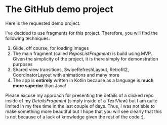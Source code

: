 # The GitHub demo project

Here is the requested demo project. 

I've decided to use fragments for this project. Therefore, you will find the following techniques:

1. Glide, off course, for loading images
2. The main fragment (called *ReposListFragment*) is build using MVP. Given the simplicity of the project, it is there simply for demonstration purposes
3. Shared view transitions, SwipeRefreshLayout, Retrofit2, CoordinatorLayout with animations and many more
4. The app is **entirely** written in Kotlin because as a language is **much more superior** than Java! 


Please excuse my approach for presenting the details of a clicked repo inside of my *DetailsFragment* (simply inside of a *TextView*) but I am quite limited in my free time in the last couple of days. Thus, I was not able to make something more beautiful but I hope that you will see clearly that this is not because of a lack of knowledge given the rest of the code :).